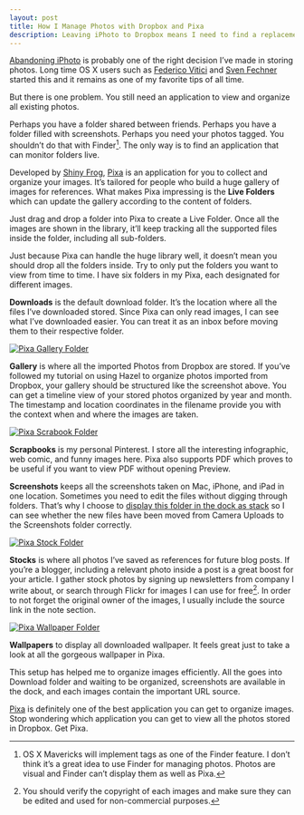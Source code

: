 ```yaml
---
layout: post
title: How I Manage Photos with Dropbox and Pixa
description: Leaving iPhoto to Dropbox means I need to find a replacement application that also organize photos based on folders.
---
```

[Abandoning iPhoto][1] is probably one of the right decision I’ve made in storing photos. Long time OS X users such as [Federico Vitici][2] and [Sven Fechner][3] started this and it remains as one of my favorite tips of all time.

[1]: http://sayzlim.net/move-entire-iphoto-library-to-dropbox/ "Move Entire iPhoto Library to Dropbox | Sayz Lim"
[2]: http://simoncurd.com/2013/02/19/moving-your-iphoto-library-to-the-cloud/ "Moving your iPhoto Library to the cloud | Better Living Through ..."
[3]: http://simplicitybliss.com/2012/09/exporting-your-iphoto-library-to-dropbox/ "Exporting your iPhoto Library to Dropbox | SimplicityBliss"

But there is one problem. You still need an application to view and organize all existing photos.

Perhaps you have a folder shared between friends. Perhaps you have a folder filled with screenshots. Perhaps you need your photos tagged. You shouldn’t do that with Finder[^1]. The only way is to find an application that can monitor folders live.

Developed by [Shiny Frog][4], [Pixa][5] is an application for you to collect and organize your images. It’s tailored for people who build a huge gallery of images for references. What makes Pixa impressing is the **Live Folders** which can update the gallery according to the content of folders.

[4]: http://www.shinyfrog.net/ "Shiny Frog: Software and Web Design"
[5]: https://itunes.apple.com/us/app/pixa/id527618971?mt=12 "Pixa - organizing your images, the easy way"

Just drag and drop a folder into Pixa to create a Live Folder. Once all the images are shown in the library, it’ll keep tracking all the supported files inside the folder, including all sub-folders.

Just because Pixa can handle the huge library well, it doesn’t mean you should drop all the folders inside. Try to only put the folders you want to view from time to time. I have six folders in my Pixa, each designated for different images.

**Downloads** is the default download folder. It’s the location where all the files I’ve downloaded stored. Since Pixa can only read images, I can see what I’ve downloaded easier. You can treat it as an inbox before moving them to their respective folder.

[ ![Pixa Gallery Folder][img1] ](http://images.sayzlim.net/2013/08/pixa_gallery.jpg "Pixa Gallery Folder")

[img1]: http://images.sayzlim.net/2013/08/pixa_gallery.jpg "Pixa Gallery Folder"

**Gallery** is where all the imported Photos from Dropbox are stored. If you’ve followed my tutorial on using Hazel to organize photos imported from Dropbox, your gallery should be structured like the screenshot above. You can get a timeline view of your stored photos organized by year and month. The timestamp and location coordinates in the filename provide you with the context when and where the images are taken.

[ ![Pixa Scrabook Folder][img2] ](http://images.sayzlim.net/2013/08/pixa_scrapbooks.jpg "Pixa Scrabook Folder")

[img2]: http://images.sayzlim.net/2013/08/pixa_scrapbooks.jpg "Pixa Scrabook Folder"

**Scrapbooks** is my personal Pinterest. I store all the interesting infographic, web comic, and funny images here. Pixa also supports PDF which proves to be useful if you want to view PDF without opening Preview.

**Screenshots** keeps all the screenshots taken on Mac, iPhone, and iPad in one location. Sometimes you need to edit the files without digging through folders. That’s why I choose to [display this folder in the dock as stack][6] so I can see whether the new files have been moved from Camera Uploads to the Screenshots folder correctly.

[6]: http://sayzlim.net/clean-your-menu-bar-sweeten-download-stack/ "Clean Your Menu Bar, Sweeten Download Stack | Sayz Lim"

[ ![Pixa Stock Folder][img3] ](http://images.sayzlim.net/2013/08/pixa_stocks.jpg "Pixa Stock Folder")

[img3]: http://images.sayzlim.net/2013/08/pixa_stocks.jpg "Pixa Stock Folder"

**Stocks** is where all photos I’ve saved as references for future blog posts. If you’re a blogger, including a relevant photo inside a post is a great boost for your article. I gather stock photos by signing up newsletters from company I write about, or search through Flickr for images I can use for free[^2]. In order to not forget the original owner of the images, I usually include the source link in the note section.

[ ![Pixa Wallpaper Folder][img4] ](http://images.sayzlim.net/2013/08/pixa_wallpapers.jpg "Pixa Wallpaper Folder")

[img4]: http://images.sayzlim.net/2013/08/pixa_wallpapers.jpg "Pixa Wallpaper Folder"

**Wallpapers** to display all downloaded wallpaper. It feels great just to take a look at all the gorgeous wallpaper in Pixa.

This setup has helped me to organize images efficiently. All the  goes into Download folder and waiting to be organized, screenshots are available in the dock, and each images contain the important URL source.

[Pixa][8] is definitely one of the best application you can get to organize images. Stop wondering which application you can get to view all the photos stored in Dropbox. Get Pixa.

[8]: https://itunes.apple.com/us/app/pixa/id527618971?mt=12&at=11ld6n&ct=pixa "Pixa - organizing your images, the easy way"


[^1]: OS X Mavericks will implement tags as one of the Finder feature. I don’t think it’s a great idea to use Finder for managing photos. Photos are visual and Finder can’t display them as well as Pixa.

[^2]: You should verify the copyright of each images and make sure they can be edited and used for non-commercial purposes.
